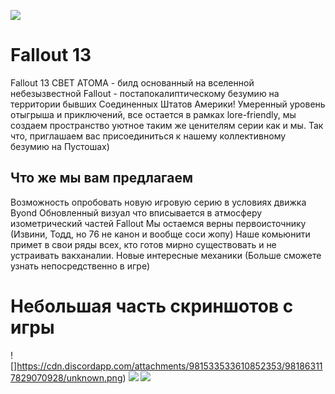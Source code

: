 ![](httpsmedia.discordapp.netattachments791328015275130940982692808953589850t3i2WrK.pngwidth=1080&height=349)
# Fallout 13

Fallout 13 CBET ATOMA - билд основанный на вселенной небезызвестной Fallout - постапокалиптическому безумию на территории бывших Соединенных Штатов Америки! Умеренный уровень отыгрыша и приключений, все остается в рамках lore-friendly, мы создаем пространство уютное таким же ценителям серии как и мы. Так что, приглашаем вас присоединиться к нашему коллективному безумию на Пустошах)

## Что же мы вам предлагаем

Возможность опробовать новую игровую серию в условиях движка Byond
Обновленный визуал что вписывается в атмосферу изометрический частей Fallout
Мы остаемся верны первоисточнику (Извини, Тодд, но 76 не канон и вообще соси жопу)
Наше комьюнити примет в свои ряды всех, кто готов мирно существовать и не устраивать вакханалии.
 Новые интересные механики (Больше сможете узнать непосредственно в игре)


# Небольшая часть скриншотов с игры

<div id=картинки>

![]https://cdn.discordapp.com/attachments/981533533610852353/981863117829070928/unknown.png)
![](https://cdn.discordapp.com/attachments/981533533610852353/981863143791788042/unknown.png)
![](https://cdn.discordapp.com/attachments/981533533610852353/981863056265084928/unknown.png)


</div>





















